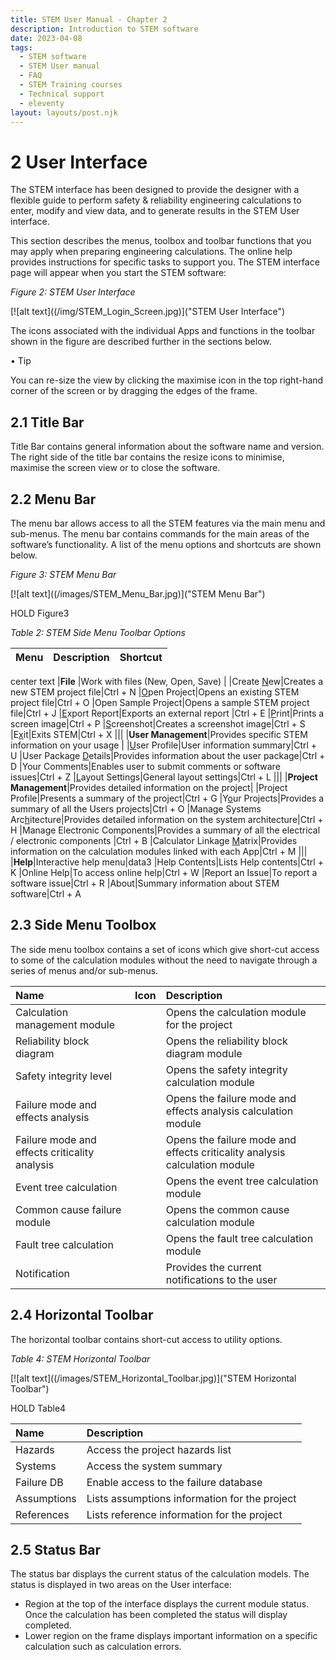 ```yaml
---
title: STEM User Manual - Chapter 2
description: Introduction to STEM software
date: 2023-04-08
tags:
  - STEM software
  - STEM User manual
  - FAQ
  - STEM Training courses
  - Technical support
  - eleventy
layout: layouts/post.njk
---
```



# 2	User Interface
The STEM interface has been designed to provide the designer with a flexible guide to perform safety & reliability engineering calculations to enter, modify and view data, and to generate results in the STEM User interface. 

This section describes the menus, toolbox and toolbar functions that you may apply when preparing engineering calculations. The online help provides instructions for specific tasks to support you.
The STEM interface page will appear when you start the STEM software:

_Figure 2: STEM User Interface_

[![alt text]((/img/STEM_Login_Screen.jpg)]("STEM User Interface")


The icons associated with the individual Apps and functions in the toolbar shown in the figure are described further in the sections below. 

• Tip

You can re-size the view by clicking the maximise icon in the top right-hand corner of the screen or by dragging the edges of the frame.

## 2.1	Title Bar
Title Bar contains general information about the software name and version. The right side of the title bar contains the resize icons to minimise, maximise the screen view or to close the software.

## 2.2	Menu Bar
The menu bar allows access to all the STEM features via the main menu and sub-menus. The menu bar contains commands for the main areas of the software’s functionality. A list of the menu options and shortcuts are shown below.

_Figure 3: STEM Menu Bar_

[![alt text]((/images/STEM_Menu_Bar.jpg)]("STEM Menu Bar")


HOLD Figure3



_Table 2: STEM Side Menu Toolbar Options_


|Menu |Description  | Shortcut|
|:--- | :--- | :---:|
center text
|**File**	|Work with files (New, Open, Save)	|
|Create <u>N</u>ew|Creates a new STEM project file|Ctrl + N
|<u>O</u>pen Project|Opens an existing STEM project file|Ctrl + O
|Open Sample Pro<u>j</u>ect|Opens a sample STEM project file|Ctrl + J
|<u>E</u>xport Report|Exports an external report |Ctrl + E
|<u>P</u>rint|Prints a screen image|Ctrl + P
|<u>S</u>creenshot|Creates a screenshot image|Ctrl + S
|E<u>x</u>it|Exits STEM|Ctrl + X
|||
|**User Management**|Provides specific STEM information on your usage |
|<u>U</u>ser Profile|User information summary|Ctrl + U
|User Package <u>D</u>etails|Provides information about the user package|Ctrl + D
|Your Comments|Enables user to submit comments or software issues|Ctrl + Z
|<u>L</u>ayout Settings|General layout settings|Ctrl + L
|||
|**Project Management**|Provides detailed information on the project|
|Project Profile|Presents a summary of the project|Ctrl + G
|Y<u>o</u>ur Projects|Provides a summary of all the Users projects|Ctrl + O
|Manage Systems Arc<u>h</u>itecture|Provides detailed information on the system architecture|Ctrl + H
|Manage Electronic Components|Provides a summary of all the electrical / electronic components |Ctrl + B
|Calculator Linkage <u>M</u>atrix|Provides information on the calculation modules linked with each App|Ctrl + M
|||
|**Help**|Interactive help menu|data3
|Help Contents|Lists Help contents|Ctrl + K
|Online Help|To access online help|Ctrl + W
|Report an Issue|To report a software issue|Ctrl + R
|About|Summary information about STEM software|Ctrl + A




## 2.3	Side Menu Toolbox
The side menu toolbox contains a set of icons which give short-cut access to some of the calculation modules without the need to navigate through a series of menus and/or sub-menus.


| Name |Icon| Description|
|:--- | :---: | :---|
|Calculation management module| |Opens the calculation module for the project|
|Reliability block diagram| |Opens the reliability block diagram module|
|Safety integrity level||Opens the safety integrity calculation module|
|Failure mode and effects analysis||Opens the failure mode and effects analysis calculation module|
|Failure mode and effects criticality analysis||Opens the failure mode and effects criticality analysis calculation module|
|Event tree calculation||Opens the event tree calculation module|
|Common cause failure module||Opens the common cause calculation module|
|Fault tree calculation||Opens the fault tree calculation module|
|Notification||Provides the current notifications to the user|

## 2.4	Horizontal Toolbar
The horizontal toolbar contains short-cut access to utility options.

_Table 4: STEM Horizontal Toolbar_

[![alt text]((/images/STEM_Horizontal_Toolbar.jpg)]("STEM Horizontal Toolbar")


HOLD Table4


|Name |Description  |
|:--- | :---|
|Hazards |Access the project hazards list|
|Systems|Access the system summary|
|Failure DB|Enable access to the failure database|
|Assumptions|Lists assumptions information for the project|
|References|Lists reference information for the project|


## 2.5	Status Bar
The status bar displays the current status of the calculation models. The status is displayed in two areas on the User interface:
* Region at the top of the interface displays the current module status. Once the calculation has been completed the status will display completed.
* Lower region on the frame displays important information on a specific calculation such as calculation errors.
